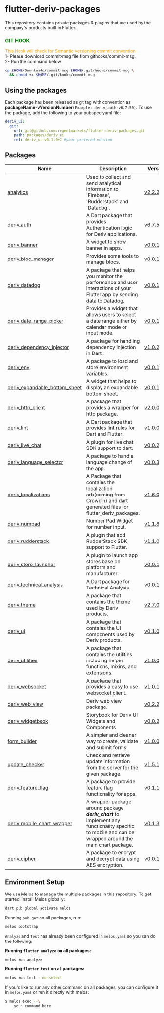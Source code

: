 # flutter-deriv-packages

This repository contains private packages & plugins that are used by the company's products built in Flutter.

### <span style="color:green">GIT HOOK</span>

<span style="color:orange">This Hook will check for Semantic versioning commit convention</span></br>
1- Please download commit-msg file from githooks/commit-msg.</br>
2- Run the command below.</br>

```BASH
cp $HOME/Downloads/commit-msg $HOME/.git/hooks/commit-msg \
  && chmod +x $HOME/.git/hooks/commit-msg
```

## Using the packages

Each package has been released as git tag with convention as **packageName-vVersionNumber**`(Example: deriv_auth-v6.7.50)`. To use the package, add the following to your pubspec.yaml file:

```yaml
deriv_ui:
  git:
    url: git@github.com:regentmarkets/flutter-deriv-packages.git
    path: packages/deriv_ui
    ref: deriv_ui-v0.1.0+2 #your prefered version
```

## Packages

| Name                                                                      | Description                                                                                                                                           | Version                                                           |
| ------------------------------------------------------------------------- |-------------------------------------------------------------------------------------------------------------------------------------------------------|-------------------------------------------------------------------|
| [analytics](./packages/analytics)                                         | Used to collect and send analytical information to 'Firebase',  'Rudderstack' and 'Datadog'.                                                          | [v2.2.2](./packages/analytics/CHANGELOG.md)                       |                                        | [v2.3.0](./packages/analytics/CHANGELOG.md)                       |
| [deriv_auth](./packages/deriv_auth)                                       | A Dart package that provides Authentication logic for Deriv applications.                                                                             | [v6.7.50 ](./packages/deriv_auth/CHANGELOG.md)                    |
| [deriv_banner](./packages/deriv_banner)                                   | A widget to show banner in apps.                                                                                                                      | [v0.0.1+1](./packages/deriv_banner/CHANGELOG.md)                  |
| [deriv_bloc_manager](./packages/deriv_bloc_manager)                       | Provides some tools to manage blocs.                                                                                                                  | [v0.0.1](./packages/deriv_bloc_manager/CHANGELOG.md)              |
| [deriv_datadog](./packages/deriv_datadog)                                 | A package that helps you monitor the performance and user interactions of your Flutter app by sending data to Datadog.                                | [v0.0.1](./packages/deriv_datadog/CHANGELOG.md)                   |
| [deriv_date_range_picker](./packages/deriv_date_range_picker)             | Provides a widget that allows users to select a date range either by calendar mode or input mode.                                                     | [v0.0.1+9](./packages/deriv_date_range_picker/CHANGELOG.md)       |
| [deriv_dependency_injector](./packages/deriv_dependency_injector)         | A package for handling dependency injection in Dart.                                                                                                  | [v1.0.2](./packages/deriv_dependency_injector/CHANGELOG.md)       |
| [deriv_env](./packages/deriv_env)                                         | A package to load and store environment variables.                                                                                                    | [v0.0.1+2](./packages/deriv_env/CHANGELOG.md)                     |
| [deriv_expandable_bottom_sheet](./packages/deriv_expandable_bottom_sheet) | A widget that helps to display an expandable bottom sheet.                                                                                            | [v0.0.1+9](./packages/deriv_expandable_bottom_sheet/CHANGELOG.md) |
| [deriv_http_client](./packages/deriv_http_client)                         | A package that provides a wrapper for http package.                                                                                                   | [v2.0.0](./packages/deriv_http_client/CHANGELOG.md)               |
| [deriv_lint](./packages/deriv_lint)                                       | A Dart package that provides lint rules for Dart and Flutter.                                                                                         | [v1.0.0](./packages/deriv_lint/CHANGELOG.md)                      |
| [deriv_live_chat](./packages/deriv_live_chat)                             | A plugin for live chat SDK support to dart.                                                                                                           | [v0.0.2](./packages/deriv_live_chat/CHANGELOG.md)                 |
| [deriv_language_selector](./packages/deriv_language_selector)             | A package to handle language change of the app.                                                                                                       | [v0.0.3+9](./packages/deriv_language_selector/CHANGELOG.md)       |
| [deriv_localizations](./packages/deriv_localizations)                     | A Package that contains the localization arb(coming from Crowdin) and dart generated files for flutter_deriv_packages.                                | [v1.6.0](./packages/deriv_localizations/CHANGELOG.md)             |
| [deriv_numpad](./packages/deriv_numpad)                                   | Number Pad Widget for number input.                                                                                                                   | [v1.1.8](./packages/deriv_numpad/CHANGELOG.md)                    |
| [deriv_rudderstack](./packages/deriv_rudderstack)                         | A plugin that add RudderStack SDK support to Flutter.                                                                                                 | [v1.1.0](./packages/deriv_rudderstack/CHANGELOG.md)               |
| [deriv_store_launcher](./packages/deriv_store_launcher)                   | A plugin to launch app stores base on platform and manufacturer.                                                                                      | [v0.0.1+1](./packages/deriv_store_launcher/CHANGELOG.md)          |
| [deriv_technical_analysis](./packages/deriv_technical_analysis)           | A Dart package for Technical Analysis.                                                                                                                | [v0.0.1](./packages/deriv_technical_analysis/CHANGELOG.md)        |
| [deriv_theme](./packages/deriv_theme)                                     | A package that contains the theme used by Deriv products.                                                                                             | [v2.7.0](./packages/deriv_theme/CHANGELOG.md)                     |
| [deriv_ui](./packages/deriv_ui)                                           | A package that contains the UI components used by Deriv products.                                                                                     | [v0.1.0+2](./packages/deriv_ui/CHANGELOG.md)                      |
| [deriv_utilities](./packages/deriv_utilities)                             | A package that contains the utilities including helper functions, mixins, and extensions.                                                             | [v1.0.0](./packages/deriv_utilities/CHANGELOG.md)                 |
| [deriv_websocket](./packages/deriv_web_socket_client)                     | A package that provides a easy to use websocket client.                                                                                               | [v1.0.1](./packages/deriv_web_socket_client/CHANGELOG.md)         |
| [deriv_web_view](./packages/deriv_web_view)                               | Deriv web view package.                                                                                                                               | [v0.2.2+3](./packages/deriv_web_view/CHANGELOG.md)                |
| [deriv_widgetbook](./packages/deriv_widgetbook)                           | Storybook for Deriv UI Widgets and Components                                                                                                         | [v0.0.2+29](./packages/deriv_widgetbook/CHANGELOG.md)             |
| [form_builder](./packages/form_builder)                                   | A simpler and cleaner way to create, validate and submit forms.                                                                                       | [v1.0.0+1](./packages/form_builder/CHANGELOG.md)                  |
| [update_checker](./packages/update_checker)                               | Check and retrieve update information from the server for the given package.                                                                          | [v1.5.1](./packages/update_checker/CHANGELOG.md)                  |
| [deriv_feature_flag](./packages/deriv_feature_flag)                       | A package to provide feature flag functionality for apps.                                                                                             | [v0.1.1](./packages/deriv_feature_flag/CHANGELOG.md)              |
| [deriv_mobile_chart_wrapper](./packages/deriv_mobile_chart_wrapper)       | A wrapper package around package _**deriv_chart**_ to implement any functionality specific to mobile and can be wrapped around the main chart package. | [v0.1.3](./packages/deriv_mobile_chart_wrapper/CHANGELOG.md)      |
| [deriv_cipher](./packages/deriv_cipher)       | A package to encrypt and decrypt data using AES encryption.| [v0.0.1](./packages/deriv_cipher/CHANGELOG.md)                    |


## Environment Setup

We use [Melos](https://pub.dev/packages/melos) to manage the multiple packages in this repository. To get started, install Melos globally:

```bash
dart pub global activate melos
```

Running `pub get` on all packages, run:

```bash
melos bootstrap
```

`Analyze` and `Test` has already been configured in `melos.yaml` so you can do the following:

<b>Running `flutter analyze` on all packages:</b>

```bash
melos run analyze
```

<b>Running `flutter test` on all packages: </b>

```bash
melos run test --no-select
```

If you'd like to run any other command on all packages, you can configure it in `melos.yaml` or run it directly with melos:

```bash
$ melos exec --\
    your command here
```
